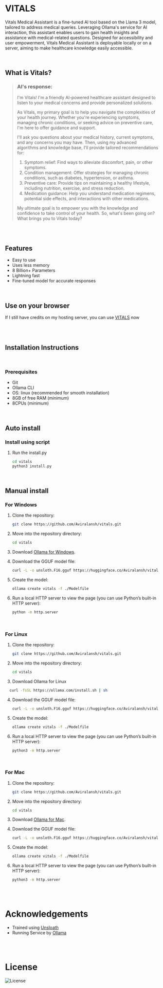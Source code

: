 # VITALS
Vitals Medical Assistant is a fine-tuned AI tool based on the Llama 3 model, tailored to address medical queries. Leveraging Ollama's service for AI interaction, this assistant enables users to gain health insights and assistance with medical-related questions. Designed for accessibility and user empowerment, Vitals Medical Assistant is deployable locally or on a server, aiming to make healthcare knowledge easily accessible.

<br>

## What is Vitals?
> ### AI's response: 
> I'm Vitals! I'm a friendly AI-powered healthcare assistant designed to listen to your medical concerns and provide personalized solutions.
>
> As Vitals, my primary goal is to help you navigate the complexities of your health journey. Whether you're experiencing symptoms, managing chronic conditions, or seeking advice on preventive care, I'm here to offer guidance and support.
>
> I'll ask you questions about your medical history, current symptoms, and any concerns you may have. Then, using my advanced algorithms and knowledge base, I'll provide tailored recommendations for:
>
> 1. Symptom relief: Find ways to alleviate discomfort, pain, or other symptoms.
> 2. Condition management: Offer strategies for managing chronic conditions, such as diabetes, hypertension, or asthma.
> 3. Preventive care: Provide tips on maintaining a healthy lifestyle, including nutrition, exercise, and stress reduction.
> 4. Medication guidance: Help you understand medication regimens, potential side effects, and interactions with other medications.
>
> My ultimate goal is to empower you with the knowledge and confidence to take control of your health. So, what's been going on? What brings you to Vitals today?

<br><br>

## Features
- Easy to use
- Uses less memory
- 8 Billion+ Parameters
- Lightning fast
- Fine-tuned model for accurate responses

<br>

## Use on your browser
If I still have credits on my hosting server, you can use [VITALS](http://139.84.143.233/) now 

<br><br>

## Installation Instructions
<br>

### Prerequisites
- Git
- Ollama CLI
- OS: linux (recommended for smooth installation)
- 8GB of free RAM (minimum)
- 8CPUs (minimum)

<br>

## Auto install

### Install using script

1. Run the install.py
   ```bash
   cd vitals
   python3 install.py
   ```

<br>

## Manual install

### For Windows

1. Clone the repository:
    ```bash
    git clone https://github.com/Aviralansh/vitals.git
    ```

2. Move into the repository directory:
    ```bash
    cd vitals
    ```

3. Download [Ollama for Windows](https://ollama.com/download/windows).

4. Download the GGUF model file:
    ```bash
    curl -L -o unsloth.F16.gguf https://huggingface.co/Aviralansh/vitals-gguf-16bit/resolve/main/unsloth.F16.gguf
    ```

5. Create the model:
    ```bash
    ollama create vitals -f ./Modelfile
    ```

6. Run a local HTTP server to view the page (you can use Python’s built-in HTTP server):
    ```bash
    python -m http.server
    ```


<br>

### For Linux

1. Clone the repository:
    ```bash
    git clone https://github.com/Aviralansh/vitals.git
    ```

2. Move into the repository directory:
    ```bash
    cd vitals
    ```

3. Download Ollama for Linux
```bash
  curl -fsSL https://ollama.com/install.sh | sh
```

4. Download the GGUF model file:
    ```bash
    curl -L -o unsloth.F16.gguf https://huggingface.co/Aviralansh/vitals-gguf-16bit/resolve/main/unsloth.F16.gguf
    ```

5. Create the model:
    ```bash
    ollama create vitals -f ./Modelfile
    ```

6. Run a local HTTP server to view the page (you can use Python’s built-in HTTP server):
    ```bash
    python3 -m http.server
    ```


<br>

### For Mac

1. Clone the repository:
    ```bash
    git clone https://github.com/Aviralansh/vitals.git
    ```
    
2. Move into the repository directory:
    ```bash
    cd vitals
    ```

3. Download [Ollama for Mac](https://ollama.com/download/mac).

4. Download the GGUF model file:
    ```bash
    curl -L -o unsloth.F16.gguf https://huggingface.co/Aviralansh/vitals-gguf-16bit/resolve/main/unsloth.F16.gguf
    ```

5. Create the model:
    ```bash
    ollama create vitals -f ./Modelfile
    ```

6. Run a local HTTP server to view the page (you can use Python’s built-in HTTP server):
    ```bash
    python3 -m http.server
    ```

<br><br>
# Acknowledgements
- Trained using [Unsloath](https://github.com/unslothai/unsloth)
- Running Service by [Ollama](https://github.com/ollama/ollama)

<br><br>
# License
![License](https://img.shields.io/badge/license-MIT-blue.svg)